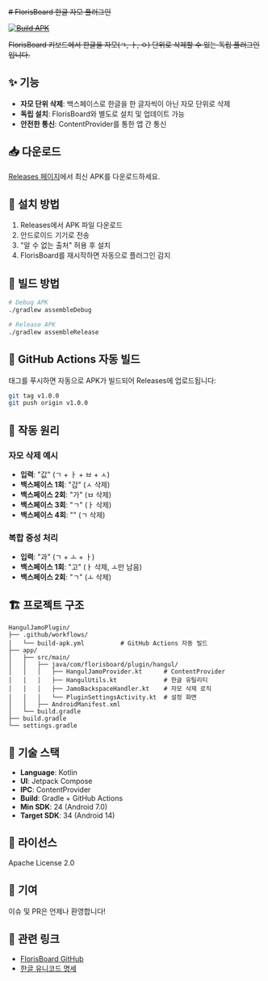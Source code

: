 ~~# FlorisBoard 한글 자모 플러그인~~

~~[![Build APK](https://github.com/sivwen/HangulJamoPlugin/actions/workflows/build-apk.yml/badge.svg)](https://github.com/sivwen/HangulJamoPlugin/actions/workflows/build-apk.yml)~~

<del>FlorisBoard 키보드에서 한글을 자모(ㄱ, ㅏ, ㅇ) 단위로 삭제할 수 있는 독립 플러그인입니다.

## ✨ 기능

- **자모 단위 삭제**: 백스페이스로 한글을 한 글자씩이 아닌 자모 단위로 삭제
- **독립 설치**: FlorisBoard와 별도로 설치 및 업데이트 가능
- **안전한 통신**: ContentProvider를 통한 앱 간 통신

## 📥 다운로드

[Releases 페이지](https://github.com/sivwen/HangulJamoPlugin/releases)에서 최신 APK를 다운로드하세요.

## 📱 설치 방법

1. Releases에서 APK 파일 다운로드
2. 안드로이드 기기로 전송
3. "알 수 없는 출처" 허용 후 설치
4. FlorisBoard를 재시작하면 자동으로 플러그인 감지

## 🔨 빌드 방법

```bash
# Debug APK
./gradlew assembleDebug

# Release APK
./gradlew assembleRelease
```

## 🚀 GitHub Actions 자동 빌드

태그를 푸시하면 자동으로 APK가 빌드되어 Releases에 업로드됩니다:

```bash
git tag v1.0.0
git push origin v1.0.0
```

## 📖 작동 원리

### 자모 삭제 예시

- **입력**: "값" (ㄱ + ㅏ + ㅂ + ㅅ)
- **백스페이스 1회**: "갑" (ㅅ 삭제)
- **백스페이스 2회**: "가" (ㅂ 삭제)
- **백스페이스 3회**: "ㄱ" (ㅏ 삭제)
- **백스페이스 4회**: "" (ㄱ 삭제)

### 복합 중성 처리

- **입력**: "과" (ㄱ + ㅗ + ㅏ)
- **백스페이스 1회**: "고" (ㅏ 삭제, ㅗ만 남음)
- **백스페이스 2회**: "ㄱ" (ㅗ 삭제)

## 🏗️ 프로젝트 구조

```
HangulJamoPlugin/
├── .github/workflows/
│   └── build-apk.yml          # GitHub Actions 자동 빌드
├── app/
│   ├── src/main/
│   │   ├── java/com/florisboard/plugin/hangul/
│   │   │   ├── HangulJamoProvider.kt      # ContentProvider
│   │   │   ├── HangulUtils.kt             # 한글 유틸리티
│   │   │   ├── JamoBackspaceHandler.kt    # 자모 삭제 로직
│   │   │   └── PluginSettingsActivity.kt  # 설정 화면
│   │   ├── AndroidManifest.xml
│   └── build.gradle
├── build.gradle
└── settings.gradle
```

## 🔧 기술 스택

- **Language**: Kotlin
- **UI**: Jetpack Compose
- **IPC**: ContentProvider
- **Build**: Gradle + GitHub Actions
- **Min SDK**: 24 (Android 7.0)
- **Target SDK**: 34 (Android 14)

## 📄 라이선스

Apache License 2.0

## 🤝 기여

이슈 및 PR은 언제나 환영합니다!

## 🔗 관련 링크

- [FlorisBoard GitHub](https://github.com/florisboard/florisboard)
- [한글 유니코드 명세](https://www.unicode.org/charts/PDF/UAC00.pdf)</del>
